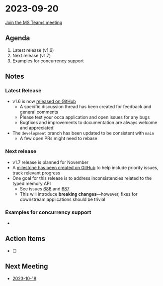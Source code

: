 # 2023-09-20

[Join the MS Teams meeting](https://teams.microsoft.com/l/meetup-join/19%3ameeting_ZmNiNjYyNDctZWM2Yi00N2Y5LTkwYjYtNWEyNDg2ZTM0M2Rl%40thread.v2/0?context=%7b%22Tid%22%3a%220cfca185-25f7-49e3-8ae7-704d5326e285%22%2c%22Oid%22%3a%22e76e8444-bf17-4212-b407-066369e3264c%22%7d)

## Agenda

1. Latest release (v1.6)
2. Next release (v1.7)
3. Examples for concurrency support

## Notes

### Latest Release

- v1.6 is now [released on GitHub](https://github.com/libocca/occa/releases/tag/v1.6.0)
  - A specific discussion thread has been created for feedback and general comments
  - Please test your occa application and open issues for any bugs
  - Bugfixes and improvements to documentation are always welcome and appreciated!
- The `development` branch has been updated to be consistent with `main`
  - A few open PRs might need to rebase

### Next release

- v1.7 release is planned for November
- A [milestone has been created on GitHub](https://github.com/libocca/occa/milestone/5) to help include priority issues, track relevant progress
- One goal for this release is to address inconsistencies related to the typed memory API
  - See issues [686](https://github.com/libocca/occa/issues/686) and [687](https://github.com/libocca/occa/issues/687)
  - This will introduce **breaking changes**&mdash;however, fixes for downstream applications should be trivial

### Examples for concurrency support

-

## Action Items

- [ ]

## Next Meeting

- [2023-10-18](2023-10-18.md)
